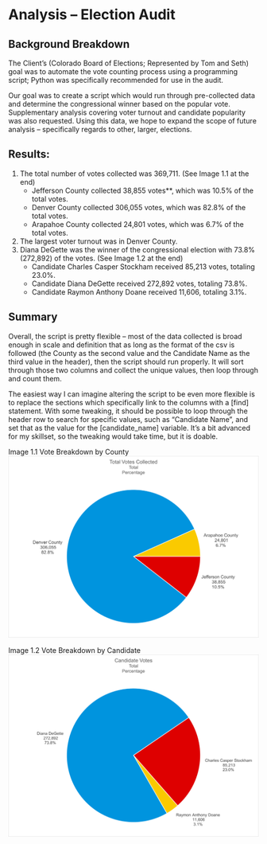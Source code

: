 # **Analysis – Election Audit**
## **Background Breakdown**
The Client’s (Colorado Board of Elections; Represented by Tom and Seth) goal was to automate the vote counting process using a programming script; Python was specifically recommended for use in the audit.

Our goal was to create a script which would run through pre-collected data and determine the congressional winner based on the popular vote. Supplementary analysis covering voter turnout and candidate popularity was also requested. Using this data, we hope to expand the scope of future analysis – specifically regards to other, larger, elections.

## Results:
1. The total number of votes collected was 369,711. (See Image 1.1 at the end)
   - Jefferson County collected 38,855 votes**, which was 10.5% of the total votes.
   - Denver County collected 306,055 votes, which was 82.8% of the total votes.
   - Arapahoe County collected 24,801 votes, which was 6.7% of the total votes.
2. The largest voter turnout was in Denver County.
3. Diana DeGette was the winner of the congressional election with 73.8% (272,892) of the votes. (See Image 1.2 at the end)
   - Candidate Charles Casper Stockham received 85,213 votes, totaling 23.0%.
   - Candidate Diana DeGette received 272,892 votes, totaling 73.8%.
   - Candidate Raymon Anthony Doane received 11,606, totaling 3.1%.

## Summary
Overall, the script is pretty flexible – most of the data collected is broad enough in scale and definition that as long as the format of the csv is followed (the County as the second value and the Candidate Name as the third value in the header), then the script should run properly. It will sort through those two columns and collect the unique values, then loop through and count them.

The easiest way I can imagine altering the script to be even more flexible is to replace the sections which specifically link to the columns with a [find] statement. With some tweaking, it should be possible to loop through the header row to search for specific values, such as “Candidate Name”, and set that as the value for the [candidate_name] variable. It’s a bit advanced for my skillset, so the tweaking would take time, but it is doable.

Image 1.1 Vote Breakdown by County
![Total Votes Pie Chart](https://github.com/ltkdobbs/election_analysis/blob/main/Resources/Total%20Votes%20Pie%20Chart.png)

Image 1.2 Vote Breakdown by Candidate
![Candidate Votes Pie Chart](https://github.com/ltkdobbs/election_analysis/blob/main/Resources/Candidate%20Votes%20Pie%20Chart.png)
